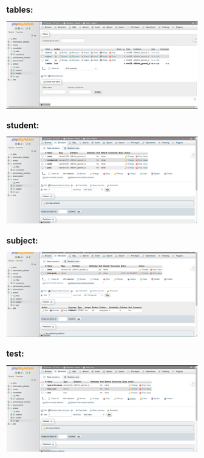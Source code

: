 ## tables:
<picture>
 <img alt="task9-1" src="./school-tables.png">
</picture>

## student:
<picture>
 <img alt="task9-2" src="./student-table.png">
</picture>

## subject:
<picture>
 <img alt="task9-3" src="./subject-table.png">
</picture>

## test:
<picture>
 <img alt="task9-4" src="./test-table.png">
</picture>

